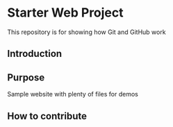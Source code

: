 # Starter Web Project

This repository is for showing how Git and GitHub work

## Introduction

## Purpose
Sample website with plenty of files for demos

## How to contribute
